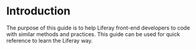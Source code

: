 # Introduction

The purpose of this guide is to help Liferay front-end developers to code with similar methods and practices. This guide can be used for quick reference to learn the Liferay way.


